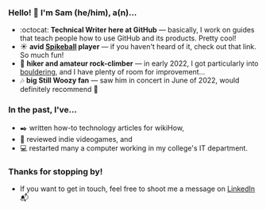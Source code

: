 ### Hello! 👋 I'm Sam (he/him), a(n)...

- :octocat: **Technical Writer here at GitHub** — basically, I work on guides that teach people how to use GitHub and its products. Pretty cool!
- :sunny: **avid [Spikeball](https://en.wikipedia.org/wiki/Roundnet) player** — if you haven't heard of it, check out that link. So much fun!
- :mount_fuji: **hiker and amateur rock-climber** — in early 2022, I got particularly into [bouldering](https://en.wikipedia.org/wiki/Bouldering), and I have plenty of room for improvement...
- :notes: **big Still Woozy fan** — saw him in concert in June of 2022, would definitely recommend 💯

### In the past, I've...

- :black_nib: written how-to technology articles for wikiHow,
- :space_invader: reviewed indie videogames, and
- :computer: restarted many a computer working in my college's IT department.

### Thanks for stopping by!

- If you want to get in touch, feel free to shoot me a message on [LinkedIn](https://www.linkedin.com/in/sam-browning-7579461ab/) :mailbox_with_mail:
